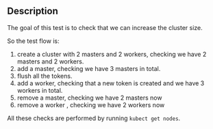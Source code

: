 ## Description

The goal of this test is to check that we can increase the cluster size.

So the test flow is:

1. create a cluster with 2 masters and 2 workers, checking we have 2 masters and 2 workers.
2. add a master, checking we have 3 masters in total.
3. flush all the tokens.
4. add a worker, checking that a new token is created and we have 3 workers in total.
5. remove a master, checking we have 2 masters now
6. remove a worker , checking we have 2 workers now

All these checks are performed by running `kubect get nodes`.

